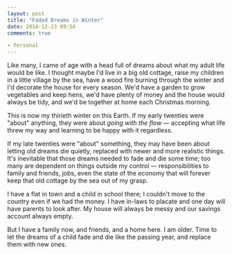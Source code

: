```yaml
---
layout: post
title: "Faded Dreams in Winter"
date: 2014-12-23 09:54
comments: true

- Personal
---
```


Like many, I came of age with a head full of dreams about what my adult life would be like. I thought maybe I'd live in a big old cottage, raise my children in a little village by the sea, have a wood fire burning through the winter and I'd decorate the house for every season. We'd have a garden to grow vegetables and keep hens, we'd have plenty of money and the house would always be tidy, and we'd be together at home each Christmas morning.

This is now my thirieth winter on this Earth. If my early twenties were "about" anything, they were about *going with the flow* &mdash; accepting what life threw my way and learning to be happy with it regardless.

If my late twenties were "about" something, they may have been about letting old dreams die quietly, replaced with newer and more realistic things. It's inevitable that those dreams needed to fade and die some time; too many are dependent on things outside my control &mdash; responsibilities to family and friends, jobs, even the state of the economy that will forever keep that old cottage by the sea out of my grasp.

I have a flat in town and a child in school there; I couldn't move to the country even if we had the money. I have in-laws to placate and one day will have parents to look after. My house will always be messy and our savings account always empty.

But I have a family now, and friends, and a home here. I am older. Time to let the dreams of a child fade and die like the passing year, and replace them with new ones.
